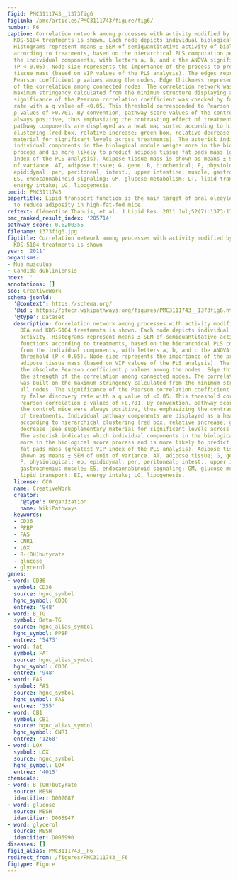 ```yaml
---
figid: PMC3111743__1373fig6
figlink: /pmc/articles/PMC3111743/figure/fig6/
number: F6
caption: Correlation network among processes with activity modified by both OEA and
  KDS-5104 treatments is shown. Each node depicts individual biological activity.
  Histograms represent means ± SEM of semiquantitative activity of biological functions
  according to treatments, based on the hierarchical PLS computation performed from
  the individual components, with letters a, b, and c the ANOVA significance threshold
  (P < 0.05). Node size represents the importance of the process to predict adipose
  tissue mass (based on VIP values of the PLS analysis). The edges represent the absolute
  Pearson coefficient ρ values among the nodes. Edge thickness represents the strength
  of the correlation among connected nodes. The correlation network was built on the
  maximum stringency calculated from the minimum structure displaying all nodes. The
  significance of the Pearson correlation coefficient was checked by false discovery
  rate with a q value of <0.05. This threshold corresponded to Pearson correlation
  ρ values of >0.701. By convention, pathway score values of the control mice were
  always positive, thus emphasizing the contrasting effect of treatments. Individual
  pathway components are displayed as a heat map sorted according to hierarchical
  clustering (red box, relative increase; green box, relative decrease [see supplementary
  material for significant levels across treatments). The asterisk indicates which
  individual components in the biological module weighs more in the biological score
  process and is more likely to predict adipose tissue fat pads mass (greatest VIP
  index of the PLS analysis). Adipose tissue mass is shown as means ± SEM of unit
  of variance. AT, adipose tissue; G, gene; B, biochemical; P, physiological; ep,
  epididymal; per, peritoneal; intest., upper intestine; muscle, gastrocnemius muscle;
  ES, endocannabinoid signaling; GM, glucose metabolism; LT, lipid transport; EI,
  energy intake; LG, lipogenesis.
pmcid: PMC3111743
papertitle: Lipid transport function is the main target of oral oleoylethanolamide
  to reduce adiposity in high-fat-fed mice.
reftext: Clémentine Thabuis, et al. J Lipid Res. 2011 Jul;52(7):1373-1382.
pmc_ranked_result_index: '205714'
pathway_score: 0.6200355
filename: 1373fig6.jpg
figtitle: Correlation network among processes with activity modified by both OEA and
  KDS-5104 treatments is shown
year: '2011'
organisms:
- Mus musculus
- Candida dubliniensis
ndex: ''
annotations: []
seo: CreativeWork
schema-jsonld:
  '@context': https://schema.org/
  '@id': https://pfocr.wikipathways.org/figures/PMC3111743__1373fig6.html
  '@type': Dataset
  description: Correlation network among processes with activity modified by both
    OEA and KDS-5104 treatments is shown. Each node depicts individual biological
    activity. Histograms represent means ± SEM of semiquantitative activity of biological
    functions according to treatments, based on the hierarchical PLS computation performed
    from the individual components, with letters a, b, and c the ANOVA significance
    threshold (P < 0.05). Node size represents the importance of the process to predict
    adipose tissue mass (based on VIP values of the PLS analysis). The edges represent
    the absolute Pearson coefficient ρ values among the nodes. Edge thickness represents
    the strength of the correlation among connected nodes. The correlation network
    was built on the maximum stringency calculated from the minimum structure displaying
    all nodes. The significance of the Pearson correlation coefficient was checked
    by false discovery rate with a q value of <0.05. This threshold corresponded to
    Pearson correlation ρ values of >0.701. By convention, pathway score values of
    the control mice were always positive, thus emphasizing the contrasting effect
    of treatments. Individual pathway components are displayed as a heat map sorted
    according to hierarchical clustering (red box, relative increase; green box, relative
    decrease [see supplementary material for significant levels across treatments).
    The asterisk indicates which individual components in the biological module weighs
    more in the biological score process and is more likely to predict adipose tissue
    fat pads mass (greatest VIP index of the PLS analysis). Adipose tissue mass is
    shown as means ± SEM of unit of variance. AT, adipose tissue; G, gene; B, biochemical;
    P, physiological; ep, epididymal; per, peritoneal; intest., upper intestine; muscle,
    gastrocnemius muscle; ES, endocannabinoid signaling; GM, glucose metabolism; LT,
    lipid transport; EI, energy intake; LG, lipogenesis.
  license: CC0
  name: CreativeWork
  creator:
    '@type': Organization
    name: WikiPathways
  keywords:
  - CD36
  - PPBP
  - FAS
  - CNR1
  - LOX
  - B-(OH)butyrate
  - glucose
  - glycerol
genes:
- word: CD36
  symbol: CD36
  source: hgnc_symbol
  hgnc_symbol: CD36
  entrez: '948'
- word: B_TG
  symbol: Beta-TG
  source: hgnc_alias_symbol
  hgnc_symbol: PPBP
  entrez: '5473'
- word: fat
  symbol: FAT
  source: hgnc_alias_symbol
  hgnc_symbol: CD36
  entrez: '948'
- word: FAS
  symbol: FAS
  source: hgnc_symbol
  hgnc_symbol: FAS
  entrez: '355'
- word: CB1
  symbol: CB1
  source: hgnc_alias_symbol
  hgnc_symbol: CNR1
  entrez: '1268'
- word: LOX
  symbol: LOX
  source: hgnc_symbol
  hgnc_symbol: LOX
  entrez: '4015'
chemicals:
- word: B-(OH)butyrate
  source: MESH
  identifier: D002087
- word: glucose
  source: MESH
  identifier: D005947
- word: glycerol
  source: MESH
  identifier: D005990
diseases: []
figid_alias: PMC3111743__F6
redirect_from: /figures/PMC3111743__F6
figtype: Figure
---
```

